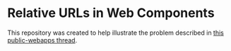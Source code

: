 # Relative URLs in Web Components

This repository was created to help illustrate the problem described in [this public-webapps thread](http://lists.w3.org/Archives/Public/public-webapps/2014OctDec/0013.html).
